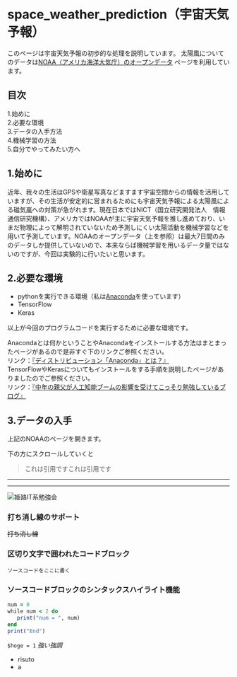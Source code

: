 # space_weather_prediction（宇宙天気予報）
このページは宇宙天気予報の初歩的な処理を説明しています。
太陽風についてのデータは[NOAA（アメリカ海洋大気庁）のオープンデータ](https://www.swpc.noaa.gov/products/real-time-solar-wind)
ページを利用しています。
## 目次
1.始めに  
2.必要な環境  
3.データの入手方法  
4.機械学習の方法  
5.自分でやってみたい方へ  

## 1.始めに
近年、我々の生活はGPSや衛星写真などますます宇宙空間からの情報を活用していますが、その生活が安定的に営まれるためにも宇宙天気予報による太陽風による磁気嵐への対策が急がれます。現在日本ではNICT（国立研究開発法人　情報通信研究機構）、アメリカではNOAAが主に宇宙天気予報を推し進めており、いまだ物理によって解明されていないため予測しにくい太陽活動を機械学習などを用いて予測しています。NOAAのオープンデータ（上を参照）は最大7日間のみのデータしか提供していないので、本来ならば機械学習を用いるデータ量ではないのですが、今回は実験的に行いたいと思います。  

## 2.必要な環境
- pythonを実行できる環境（私は[Anaconda](https://www.anaconda.com/download/)を使っています）
- TensorFlow
- Keras　
  
以上が今回のプログラムコードを実行するために必要な環境です。  
  
Anacondaとは何かということやAnacondaをインストールする方法はまとまったページがあるので是非すぐ下のリンクご参照ください。  
リンク：[『ディストリビューション「Anaconda」とは？』](http://programming-study.com/trouble/anaconda/)  
TensorFlowやKerasについてもインストールをする手順を説明したページがありましたのでご参照ください。  
リンク：[『中年の親父が人工知能ブームの影響を受けてこっそり勉強しているブログ』](http://coldsnap.hatenablog.jp/entry/2017/08/27/114900)  
  
## 3.データの入手
上記のNOAAのページを開きます。  

下の方にスクロールしていくと





> これは引用ですこれは引用です
------------------------------------
********
![姫路IT系勉強会](https://dl.dropboxusercontent.com/u/35497667/histudy.png)
### 打ち消し線のサポート
~~打ち消し線~~

### 区切り文字で囲われたコードブロック

```
ソースコードをここに書く
```

### ソースコードブロックのシンタックスハイライト機能

```rb
num = 0
while num < 2 do
   print("num = ", num)
end
print("End")
```
`$hoge = 1`
*強い強調*  
- risuto
- a
